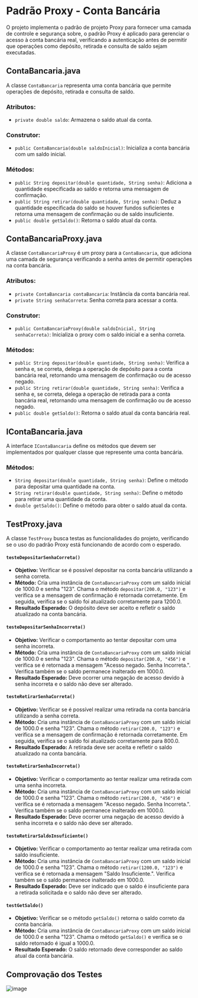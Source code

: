 # Padrão Proxy - Conta Bancária
O projeto implementa o padrão de projeto Proxy para fornecer uma camada de controle e segurança sobre, o padrão Proxy é aplicado para gerenciar o acesso à conta bancária real, verificando a autenticação antes de permitir que operações como depósito, retirada e consulta de saldo sejam executadas.

## ContaBancaria.java

A classe `ContaBancaria` representa uma conta bancária que permite operações de depósito, retirada e consulta de saldo.

### Atributos:

-   `private double saldo`: Armazena o saldo atual da conta.

### Construtor:

-   `public ContaBancaria(double saldoInicial)`: Inicializa a conta bancária com um saldo inicial.

### Métodos:

-   `public String depositar(double quantidade, String senha)`: Adiciona a quantidade especificada ao saldo e retorna uma mensagem de confirmação.
-   `public String retirar(double quantidade, String senha)`: Deduz a quantidade especificada do saldo se houver fundos suficientes e retorna uma mensagem de confirmação ou de saldo insuficiente.
-   `public double getSaldo()`: Retorna o saldo atual da conta.

## ContaBancariaProxy.java

A classe `ContaBancariaProxy` é um proxy para a `ContaBancaria`, que adiciona uma camada de segurança verificando a senha antes de permitir operações na conta bancária.

### Atributos:

-   `private ContaBancaria contaBancaria`: Instância da conta bancária real.
-   `private String senhaCorreta`: Senha correta para acessar a conta.

### Construtor:

-   `public ContaBancariaProxy(double saldoInicial, String senhaCorreta)`: Inicializa o proxy com o saldo inicial e a senha correta.

### Métodos:

-   `public String depositar(double quantidade, String senha)`: Verifica a senha e, se correta, delega a operação de depósito para a conta bancária real, retornando uma mensagem de confirmação ou de acesso negado.
-   `public String retirar(double quantidade, String senha)`: Verifica a senha e, se correta, delega a operação de retirada para a conta bancária real, retornando uma mensagem de confirmação ou de acesso negado.
-   `public double getSaldo()`: Retorna o saldo atual da conta bancária real.

## IContaBancaria.java

A interface `IContaBancaria` define os métodos que devem ser implementados por qualquer classe que represente uma conta bancária.

### Métodos:

-   `String depositar(double quantidade, String senha)`: Define o método para depositar uma quantidade na conta.
-   `String retirar(double quantidade, String senha)`: Define o método para retirar uma quantidade da conta.
-   `double getSaldo()`: Define o método para obter o saldo atual da conta.

## TestProxy.java
A classe `TestProxy` busca testas as funcionalidades do projeto, verificando se o uso do padrão Proxy está funcionando de acordo com o esperado.
#### `testeDepositarSenhaCorreta()`

-   **Objetivo:** Verificar se é possível depositar na conta bancária utilizando a senha correta.
-   **Método:** Cria uma instância de `ContaBancariaProxy` com um saldo inicial de 1000.0 e senha "123". Chama o método `depositar(200.0, "123")` e verifica se a mensagem de confirmação é retornada corretamente. Em seguida, verifica se o saldo foi atualizado corretamente para 1200.0.
-   **Resultado Esperado:** O depósito deve ser aceito e refletir o saldo atualizado na conta bancária.

#### `testeDepositarSenhaIncorreta()`

-   **Objetivo:** Verificar o comportamento ao tentar depositar com uma senha incorreta.
-   **Método:** Cria uma instância de `ContaBancariaProxy` com um saldo inicial de 1000.0 e senha "123". Chama o método `depositar(200.0, "456")` e verifica se é retornada a mensagem "Acesso negado. Senha Incorreta.". Verifica também se o saldo permanece inalterado em 1000.0.
-   **Resultado Esperado:** Deve ocorrer uma negação de acesso devido à senha incorreta e o saldo não deve ser alterado.

#### `testeRetirarSenhaCorreta()`

-   **Objetivo:** Verificar se é possível realizar uma retirada na conta bancária utilizando a senha correta.
-   **Método:** Cria uma instância de `ContaBancariaProxy` com um saldo inicial de 1000.0 e senha "123". Chama o método `retirar(200.0, "123")` e verifica se a mensagem de confirmação é retornada corretamente. Em seguida, verifica se o saldo foi atualizado corretamente para 800.0.
-   **Resultado Esperado:** A retirada deve ser aceita e refletir o saldo atualizado na conta bancária.

#### `testeRetirarSenhaIncorreta()`

-   **Objetivo:** Verificar o comportamento ao tentar realizar uma retirada com uma senha incorreta.
-   **Método:** Cria uma instância de `ContaBancariaProxy` com um saldo inicial de 1000.0 e senha "123". Chama o método `retirar(200.0, "456")` e verifica se é retornada a mensagem "Acesso negado. Senha Incorreta.". Verifica também se o saldo permanece inalterado em 1000.0.
-   **Resultado Esperado:** Deve ocorrer uma negação de acesso devido à senha incorreta e o saldo não deve ser alterado.

#### `testeRetirarSaldoInsuficiente()`

-   **Objetivo:** Verificar o comportamento ao tentar realizar uma retirada com saldo insuficiente.
-   **Método:** Cria uma instância de `ContaBancariaProxy` com um saldo inicial de 1000.0 e senha "123". Chama o método `retirar(1200.0, "123")` e verifica se é retornada a mensagem "Saldo Insuficiente.". Verifica também se o saldo permanece inalterado em 1000.0.
-   **Resultado Esperado:** Deve ser indicado que o saldo é insuficiente para a retirada solicitada e o saldo não deve ser alterado.

#### `testGetSaldo()`

-   **Objetivo:** Verificar se o método `getSaldo()` retorna o saldo correto da conta bancária.
-   **Método:** Cria uma instância de `ContaBancariaProxy` com um saldo inicial de 1000.0 e senha "123". Chama o método `getSaldo()` e verifica se o saldo retornado é igual a 1000.0.
-   **Resultado Esperado:** O saldo retornado deve corresponder ao saldo atual da conta bancária.

## Comprovação dos Testes
![image](https://github.com/JotaVS/AtividadePadraoProjeto/assets/114262723/27e89117-6f03-4542-ba0c-01d794174fdd)

